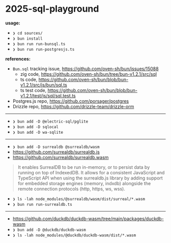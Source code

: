 # 2025-sql-playground

**usage:**

- `❯ cd sources/`
- `❯ bun install`
- `❯ bun run run-bunsql.ts`
- `❯ bun run run-postgresjs.ts`

**references:**

- `Bun.sql` tracking issue, https://github.com/oven-sh/bun/issues/15088
  - zig code, https://github.com/oven-sh/bun/tree/bun-v1.2.1/src/sql
  - ts code, https://github.com/oven-sh/bun/blob/bun-v1.2.1/src/js/bun/sql.ts
  - ts test code, https://github.com/oven-sh/bun/blob/bun-v1.2.1/test/js/sql/sql.test.ts
- Postgres.js repo, https://github.com/porsager/postgres
- Drizzle repo, https://github.com/drizzle-team/drizzle-orm

---

- `❯ bun add -D @electric-sql/pglite`
- `❯ bun add -D sqlocal`
- `❯ bun add -D wa-sqlite`

---

- `❯ bun add -D surrealdb @surrealdb/wasm`
- https://github.com/surrealdb/surrealdb.js
- https://github.com/surrealdb/surrealdb.wasm
> It enables SurrealDB to be run in-memory, or to persist data by running on top of IndexedDB. It allows for a consistent JavaScript and TypeScript API when using the surrealdb.js library by adding support for embedded storage engines (memory, indxdb) alongside the remote connection protocols (http, https, ws, wss).
- `❯ ls -lah node_modules/@surrealdb/wasm/dist/surreal/*.wasm`
- `❯ bun run run-surrealdb.ts`

---

- https://github.com/duckdb/duckdb-wasm/tree/main/packages/duckdb-wasm
- `❯ bun add -D @duckdb/duckdb-wasm`
- `❯ ls -lah node_modules/@duckdb/duckdb-wasm/dist/*.wasm`
